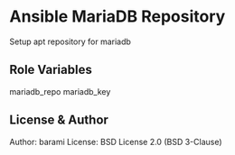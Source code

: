 Ansible MariaDB Repository
=========

Setup apt repository for mariadb

Role Variables
--------------

mariadb_repo
mariadb_key

License & Author
-------

Author: barami
License: BSD License 2.0 (BSD 3-Clause)
